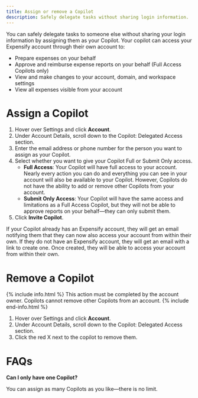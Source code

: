 ```yaml
---
title: Assign or remove a Copilot
description: Safely delegate tasks without sharing login information.
---
```


You can safely delegate tasks to someone else without sharing your login information by assigning them as your Copilot. Your copilot can access your Expensify account through their own account to: 
* Prepare expenses on your behalf
* Approve and reimburse expense reports on your behalf (Full Access Copilots only)
* View and make changes to your account, domain, and workspace settings
* View all expenses visible from your account

# Assign a Copilot

1. Hover over Settings and click **Account**. 
2. Under Account Details, scroll down to the Copilot: Delegated Access section.
3. Enter the email address or phone number for the person you want to assign as your Copilot. 
4. Select whether you want to give your Copilot Full or Submit Only access.
   * **Full Access**: Your Copilot will have full access to your account. Nearly every action you can do and everything you can see in your account will also be available to your Copilot. However, Copilots do not have the ability to add or remove other Copilots from your account.
   * **Submit Only Access**: Your Copilot will have the same access and limitations as a Full Access Copilot, but they will not be able to approve reports on your behalf—they can only submit them.
5. Click **Invite Copilot**.

If your Copilot already has an Expensify account, they will get an email notifying them that they can now also access your account from within their own. If they do not have an Expensify account, they will get an email with a link to create one. Once created, they will be able to access your account from within their own.

# Remove a Copilot

{% include info.html %}
This action must be completed by the account owner. Copilots cannot remove other Copilots from an account. 
{% include end-info.html %}

1. Hover over Settings and click **Account**. 
2. Under Account Details, scroll down to the Copilot: Delegated Access section.
3. Click the red X next to the copilot to remove them. 

# FAQs

**Can I only have one Copilot?** 

You can assign as many Copilots as you like—there is no limit.
